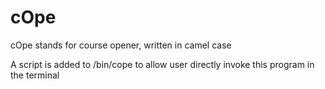 # cOpe

cOpe stands for course opener, written in camel case

A script is added to /bin/cope to allow user directly invoke this program in the terminal
